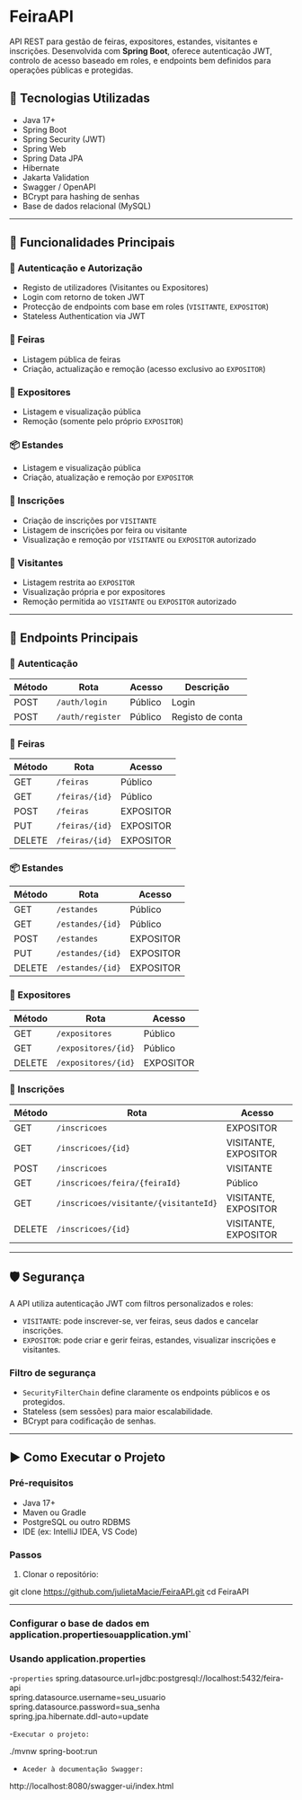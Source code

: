 # FeiraAPI

API REST para gestão de feiras, expositores, estandes, visitantes e inscrições. Desenvolvida com **Spring Boot**, oferece autenticação JWT, controlo de acesso baseado em roles, e endpoints bem definidos para operações públicas e protegidas.

## 🔧 Tecnologias Utilizadas

- Java 17+
- Spring Boot
- Spring Security (JWT)
- Spring Web
- Spring Data JPA
- Hibernate
- Jakarta Validation
- Swagger / OpenAPI
- BCrypt para hashing de senhas
- Base de dados relacional (MySQL)

---

## 📌 Funcionalidades Principais

### 🔐 Autenticação e Autorização
- Registo de utilizadores (Visitantes ou Expositores)
- Login com retorno de token JWT
- Protecção de endpoints com base em roles (`VISITANTE`, `EXPOSITOR`)
- Stateless Authentication via JWT

### 🏢 Feiras
- Listagem pública de feiras
- Criação, actualização e remoção (acesso exclusivo ao `EXPOSITOR`)

### 🧍 Expositores
- Listagem e visualização pública
- Remoção (somente pelo próprio `EXPOSITOR`)

### 📦 Estandes
- Listagem e visualização pública
- Criação, atualização e remoção por `EXPOSITOR`

### 🧾 Inscrições
- Criação de inscrições por `VISITANTE`
- Listagem de inscrições por feira ou visitante
- Visualização e remoção por `VISITANTE` ou `EXPOSITOR` autorizado

### 👥 Visitantes
- Listagem restrita ao `EXPOSITOR`
- Visualização própria e por expositores
- Remoção permitida ao `VISITANTE` ou `EXPOSITOR` autorizado

---

## 📑 Endpoints Principais

### 🔐 Autenticação
| Método | Rota             | Acesso     | Descrição          |
|--------|------------------|------------|--------------------|
| POST   | `/auth/login`    | Público    | Login              |
| POST   | `/auth/register` | Público    | Registo de conta   |

### 🏢 Feiras
| Método | Rota             | Acesso     |
|--------|------------------|------------|
| GET    | `/feiras`        | Público    |
| GET    | `/feiras/{id}`   | Público    |
| POST   | `/feiras`        | EXPOSITOR  |
| PUT    | `/feiras/{id}`   | EXPOSITOR  |
| DELETE | `/feiras/{id}`   | EXPOSITOR  |

### 📦 Estandes
| Método | Rota                | Acesso     |
|--------|---------------------|------------|
| GET    | `/estandes`         | Público    |
| GET    | `/estandes/{id}`    | Público    |
| POST   | `/estandes`         | EXPOSITOR  |
| PUT    | `/estandes/{id}`    | EXPOSITOR  |
| DELETE | `/estandes/{id}`    | EXPOSITOR  |

### 👤 Expositores
| Método | Rota                 | Acesso     |
|--------|----------------------|------------|
| GET    | `/expositores`       | Público    |
| GET    | `/expositores/{id}`  | Público    |
| DELETE | `/expositores/{id}`  | EXPOSITOR  |

### 🧾 Inscrições
| Método | Rota                                 | Acesso                        |
|--------|--------------------------------------|-------------------------------|
| GET    | `/inscricoes`                        | EXPOSITOR                     |
| GET    | `/inscricoes/{id}`                   | VISITANTE, EXPOSITOR         |
| POST   | `/inscricoes`                        | VISITANTE                    |
| GET    | `/inscricoes/feira/{feiraId}`        | Público                      |
| GET    | `/inscricoes/visitante/{visitanteId}`| VISITANTE, EXPOSITOR         |
| DELETE | `/inscricoes/{id}`                   | VISITANTE, EXPOSITOR         |

---

## 🛡️ Segurança

A API utiliza autenticação JWT com filtros personalizados e roles:

- `VISITANTE`: pode inscrever-se, ver feiras, seus dados e cancelar inscrições.
- `EXPOSITOR`: pode criar e gerir feiras, estandes, visualizar inscrições e visitantes.

### Filtro de segurança

- `SecurityFilterChain` define claramente os endpoints públicos e os protegidos.
- Stateless (sem sessões) para maior escalabilidade.
- BCrypt para codificação de senhas.

---

## ▶️ Como Executar o Projeto

### Pré-requisitos

- Java 17+
- Maven ou Gradle
- PostgreSQL ou outro RDBMS
- IDE (ex: IntelliJ IDEA, VS Code)

### Passos

1. Clonar o repositório:

git clone https://github.com/julietaMacie/FeiraAPI.git
cd FeiraAPI

---

### Configurar o base de dados em application.properties` ou `application.yml`

### Usando application.properties

-`properties`
spring.datasource.url=jdbc:postgresql://localhost:5432/feira-api  
spring.datasource.username=seu_usuario  
spring.datasource.password=sua_senha  
spring.jpa.hibernate.ddl-auto=update 

-`Executar o projeto:`

./mvnw spring-boot:run

- `Aceder à documentação Swagger:`

http://localhost:8080/swagger-ui/index.html